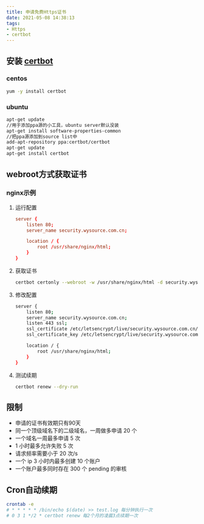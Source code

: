 ```yaml
---
title: 申请免费Https证书
date: 2021-05-08 14:38:13
tags:
- Https
- certbot
---
```


## 安装 [certbot](https://certbot.eff.org/lets-encrypt/centosrhel8-nginx)

### centos

   ``` bash
   yum -y install certbot
   ```

### ubuntu

   ``` bash
   apt-get update
   //用于添加ppa源的小工具，ubuntu server默认没装
   apt-get install software-properties-common
   //把ppa源添加到source list中
   add-apt-repository ppa:certbot/certbot
   apt-get update
   apt-get install certbot
   ```

## webroot方式获取证书

### nginx示例

1. 运行配置

    ``` conf
    server {
        listen 80;
        server_name security.wysource.com.cn;
    
        location / {
            root /usr/share/nginx/html;
        }
    }
    ```

1. 获取证书

    ``` bash
    certbot certonly --webroot -w /usr/share/nginx/html -d security.wysource.com.cn
   ```
   
1. 修改配置

    ``` bash
    server {
        listen 80;
        server_name security.wysource.com.cn;
        listen 443 ssl;
        ssl_certificate /etc/letsencrypt/live/security.wysource.com.cn/cert.pem;
        ssl_certificate_key /etc/letsencrypt/live/security.wysource.com.cn/privkey.pem;
   
        location / {
            root /usr/share/nginx/html;
        }
    }
   ```
   
1. 测试续期

   ``` bash
   certbot renew --dry-run
   ```
   
## 限制

- 申请的证书有效期只有90天 
- 同一个顶级域名下的二级域名，一周做多申请 20 个
- 一个域名一周最多申请 5 次
- 1 小时最多允许失败 5 次
- 请求频率需要小于 20 次/s
- 一个 ip 3 小时内最多创建 10 个账户
- 一个账户最多同时存在 300 个 pending 的审核

## Cron自动续期

   ``` bash
   crontab -e
   # * * * * * /bin/echo $(date) >> test.log 每分钟执行一次
   # 0 3 1 */2 * certbot renew 每2个月的凌晨3点续期一次
   ```
   
   